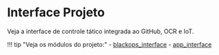 # Interface Projeto

Veja a interface de controle tático integrada ao GitHub, OCR e IoT.

!!! tip "Veja os módulos do projeto:"
    - [blackops_interface](modules/blackops_interface.md)
    - [app_interface](modules/app_interface.md)
